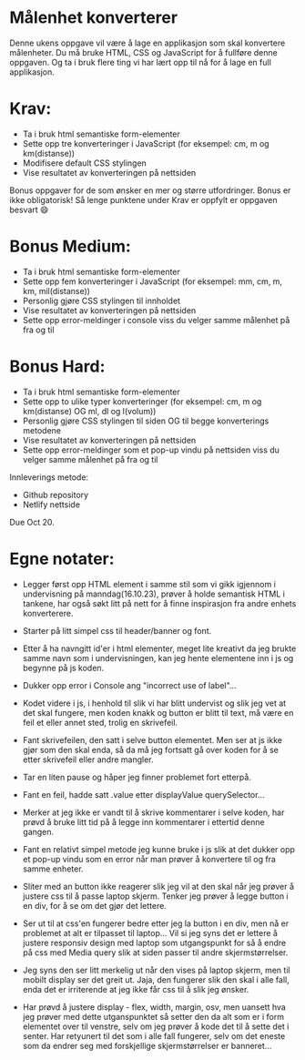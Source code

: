 # Målenhet konverterer

Denne ukens oppgave vil være å lage en applikasjon som skal konvertere målenheter. Du må bruke HTML, CSS og JavaScript for å fullføre denne oppgaven. Og ta i bruk flere ting vi har lært opp til nå for å lage en full applikasjon.

# Krav:
- Ta i bruk html semantiske form-elementer
- Sette opp tre konverteringer i JavaScript (for eksempel: cm, m og km(distanse))
- Modifisere default CSS stylingen
- Vise resultatet av konverteringen på nettsiden

Bonus oppgaver for de som ønsker en mer og større utfordringer. Bonus er ikke obligatorisk! Så lenge punktene under Krav er oppfylt er oppgaven besvart 😄

# Bonus Medium:
- Ta i bruk html semantiske form-elementer
- Sette opp fem konverteringer i JavaScript (for eksempel: mm, cm, m, km, mil(distanse))
- Personlig gjøre CSS stylingen til innholdet
- Vise resultatet av konverteringen på nettsiden
- Sette opp error-meldinger i console viss du velger samme målenhet på fra og til

# Bonus Hard:
- Ta i bruk html semantiske form-elementer
- Sette opp to ulike typer konverteringer (for eksempel: cm, m og km(distanse) OG ml, dl og l(volum))
- Personlig gjøre CSS stylingen til siden OG til begge konverterings metodene
- Vise resultatet av konverteringen på nettsiden
- Sette opp error-meldinger som et pop-up vindu på nettsiden viss du velger samme målenhet på fra og til

Innleverings metode:
- Github repository
- Netlify nettside

Due Oct 20.




# Egne notater:

- Legger først opp HTML element i samme stil som vi gikk igjennom i undervisning på manndag(16.10.23), prøver å holde semantisk HTML i tankene, har også søkt litt på nett for å finne inspirasjon fra andre enhets konverterere.
- Starter på litt simpel css til header/banner og font.
- Etter å ha navngitt id'er i html elementer, meget lite kreativt da jeg brukte samme navn som i undervisningen, kan jeg hente elementene inn i js og begynne på js koden.
- Dukker opp error i Console ang "incorrect use of label"...
- Kodet videre i js, i henhold til slik vi har blitt undervist og slik jeg vet at det skal fungere, men koden knakk og button er blitt til text, må være en feil et eller annet sted, trolig en skrivefeil.
- Fant skrivefeilen, den satt i selve button elementet. Men ser at js ikke gjør som den skal enda, så da må jeg fortsatt gå over koden for å se etter skrivefeil eller andre mangler. 
- Tar en liten pause og håper jeg finner problemet fort etterpå.

- Fant en feil, hadde satt .value etter displayValue querySelector...
- Merker at jeg ikke er vandt til å skrive kommentarer i selve koden, har prøvd å bruke litt tid på å legge inn kommentarer i ettertid denne gangen.
- Fant en relativt simpel metode jeg kunne bruke i js slik at det dukker opp et pop-up vindu som en error når man prøver å konvertere til og fra samme enheter.
- Sliter med an button ikke reagerer slik jeg vil at den skal når jeg prøver å justere css til å passe laptop skjerm. Tenker jeg prøver å legge button i en div, for å se om det gjør det lettere.
- Ser ut til at css'en fungerer bedre etter jeg la button i en div, men nå er problemet at alt er tilpasset til laptop... Vil si jeg syns det er lettere å justere responsiv design med laptop som utgangspunkt for så å endre på css med Media query slik at siden passer til andre skjermstørrelser.
- Jeg syns den ser litt merkelig ut når den vises på laptop skjerm, men til mobilt display ser det greit ut. Jaja, den fungerer slik den skal i alle fall, enda det er irriterende at jeg ikke får css til å slik jeg ønsker.
- Har prøvd å justere display - flex, width, margin, osv, men uansett hva jeg prøver med dette utganspunktet så setter den da alt som er i form elementet over til venstre, selv om jeg prøver å kode det til å sette det i senter. Har retyunert til det som i alle fall fungerer, selv om det eneste som da endrer seg med forskjellige skjermstørrelser er banneret...